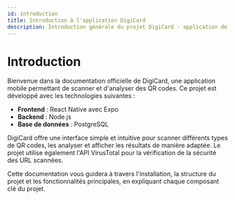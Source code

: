 ```yaml
---
id: introduction
title: Introduction à l'application DigiCard
description: Introduction générale du projet DigiCard - application de scan de QR codes
---
```


# Introduction

Bienvenue dans la documentation officielle de DigiCard, une application mobile permettant de scanner et d'analyser des QR codes. Ce projet est développé avec les technologies suivantes :

- **Frontend** : React Native avec Expo
- **Backend** : Node.js
- **Base de données** : PostgreSQL

DigiCard offre une interface simple et intuitive pour scanner différents types de QR codes, les analyser et afficher les résultats de manière adaptée. Le projet utilise également l'API VirusTotal pour la vérification de la sécurité des URL scannées.

Cette documentation vous guidera à travers l'installation, la structure du projet et les fonctionnalités principales, en expliquant chaque composant clé du projet.
